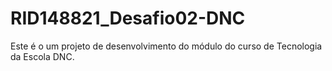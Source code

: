 # RID148821_Desafio02-DNC
Este é o um projeto de desenvolvimento do módulo do curso de Tecnologia da Escola DNC.
